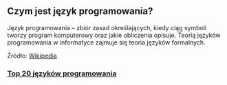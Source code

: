 ## __Czym jest język programowania?__ 
 
Język programowania – zbiór zasad określających, kiedy ciąg symboli tworzy program komputerowy oraz jakie obliczenia opisuje. Teorią języków programowania w informatyce zajmuje się teoria języków formalnych.
 
 Źródło: [Wikipedia](https://pl.wikipedia.org/wiki/J%C4%99zyk_programowania)
 
 
 
### [Top 20 języków programowania](top20.md)